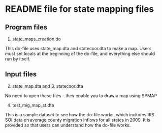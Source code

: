 # README file for state mapping files

## Program files

1. state_maps_creation.do

This do-file uses state_map.dta and statecoor.dta to make a map.
Users must set locals at the beginning of the do-file, and everything else
should run by itself.

## Input files

2. state_map.dta and 3. statecoor.dta

No need to open these files - they enable you to draw a map using SPMAP

4. test_mig_map_st.dta

This is a sample dataset to see how the do-file works, which includes IRS
SOI data on average county migration inflows for all states in 2009. 
It is provided so that users can understand how the do-file works.

